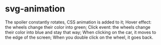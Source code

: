 # svg-animation
The spoiler constantly rotates, CSS animation is added to it;
Hover effect: the wheels change their color into green;
Click event: the wheels change their color into blue and stay that way;
When clicking on the car, it moves to the edge of the screen;
When you double click on the wheel, it goes back.
